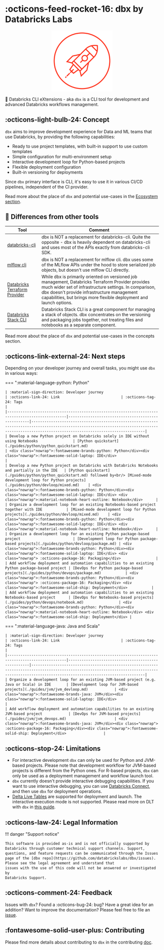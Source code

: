 # :octicons-feed-rocket-16: dbx by Databricks Labs

<p align="center">
    <a href="https://dbx.readthedocs.io/">
        <img src="https://raw.githubusercontent.com/databrickslabs/dbx/master/images/logo.svg" class="align-center" width="200" height="200" alt="logo" />
    </a>
</p>

🧱 Databricks CLI eXtensions - aka `dbx` is a CLI tool for development and advanced Databricks workflows management.

## :octicons-light-bulb-24: Concept

`dbx` aims to improve development experience for Data and ML teams that use Databricks, by providing the following capabilities:

- Ready to use project templates, with built-in support to use custom templates
- Simple configuration for multi-environment setup
- Interactive development loop for Python-based projects
- Flexible deployment configuration
- Built-in versioning for deployments

Since `dbx` primary interface is CLI, it's easy to use it in various CI/CD pipelines, independent of the CI provider.

Read more about the place of `dbx` and potential use-cases in the [Ecosystem section](concepts/ecosystem.md).

## :thinking: Differences from other tools

| Tool                                                                                             | Comment                                                                                                                                                                                                                                                                           |
|--------------------------------------------------------------------------------------------------|-----------------------------------------------------------------------------------------------------------------------------------------------------------------------------------------------------------------------------------------------------------------------------------|
| [databricks-cli](https://github.com/databricks/databricks-cli)                                   | dbx is NOT a replacement for databricks-cli. Quite the opposite - dbx is heavily dependent on databricks-cli and uses most of the APIs exactly from databricks-cli SDK.                                                                                                           |
| [mlflow cli](https://www.mlflow.org/docs/latest/cli.html)                                        | dbx is NOT a replacement for mlflow cli. dbx uses some of the MLflow APIs under the hood to store serialized job objects, but doesn't use mlflow CLI directly.                                                                                                                    |
| [Databricks Terraform Provider](https://github.com/databrickslabs/terraform-provider-databricks) | While dbx is primarily oriented on versioned job management, Databricks Terraform Provider provides much wider set of infrastructure settings. In comparison, dbx doesn't provide infrastructure management capabilities, but brings more flexible deployment and launch options. |
| [Databricks Stack CLI](https://docs.databricks.com/dev-tools/cli/stack-cli.html)                 | Databricks Stack CLI is a great component for managing a stack of objects. dbx concentrates on the versioning and packaging jobs together, not treating files and notebooks as a separate component.                                                                              |

Read more about the place of `dbx` and potential use-cases in the concepts section.

## :octicons-link-external-24: Next steps

Depending on your developer journey and overall tasks, you might use `dbx` in various ways:

=== ":material-language-python: Python"

    | :material-sign-direction: Developer journey                                                     | :octicons-link-24: Link                            | :octicons-tag-24: Tags                                                                                                                                                                         |
    |-------------------------------------------------------------------------------------------------|----------------------------------------------------|------------------------------------------------------------------------------------------------------------------------------------------------------------------------------------------------|
    | Develop a new Python project on Databricks solely in IDE without using Notebooks                | [Python quickstart](./guides/python/python_quickstart.md)                                  | <div class="nowrap">:fontawesome-brands-python: Python</div><div class="nowrap">:fontawesome-solid-laptop: IDE</div>                                                                           |
    | Develop a new Python project on Databricks with Databricks Notebooks and partially in the IDE   | [Python quickstart](./guides/python/python_quickstart.md) followed by<br/> [Mixed-mode development loop for Python projects](./guides/python/devloop/mixed.md)    | <div class="nowrap">:fontawesome-brands-python: Python</div><div class="nowrap">:fontawesome-solid-laptop: IDE</div> <div class="nowrap">:material-notebook-heart-outline: Notebook</div>      |
    | Organize a development loop for an existing Notebooks-based project together with IDE           | [Mixed-mode development loop for Python projects](./guides/python/devloop/mixed.md)    | <div class="nowrap">:fontawesome-brands-python: Python</div><div class="nowrap">:fontawesome-solid-laptop: IDE</div> <div class="nowrap">:material-notebook-heart-outline: Notebook</div>      |
    | Organize a development loop for an existing Python package-based project                        | [Development loop for Python package-based projects](./guides/python/devloop/package.md) | <div class="nowrap">:fontawesome-brands-python: Python</div><div class="nowrap">:fontawesome-solid-laptop: IDE</div> <div class="nowrap"> :octicons-package-16: Packaging</div>                |
    | Add workflow deployment and automation capabilities to an existing Python package-based project | [DevOps for Python package-based projects](./guides/python/devops/package.md)           | <div class="nowrap">:fontawesome-brands-python: Python</div><div class="nowrap"> :octicons-package-16: Packaging</div> <div class="nowrap">:fontawesome-solid-ship: Deployment</div>           |
    | Add workflow deployment and automation capabilities to an existing Notebooks-based project      | [DevOps for Notebooks-based projects](./guides/python/devops/notebook.md)                | <div class="nowrap">:fontawesome-brands-python: Python</div><div class="nowrap">:material-notebook-heart-outline: Notebook</div> <div class="nowrap">:fontawesome-solid-ship: Deployment</div> |

=== ":material-language-java: Java and Scala"

    | :material-sign-direction: Developer journey                                                     | :octicons-link-24: Link                            | :octicons-tag-24: Tags                                                                                                                                                                         |
    |-------------------------------------------------------------------------------------------------|----------------------------------------------------|------------------------------------------------------------------------------------------------------------------------------------------------------------------------------------------------|
    | Organize a development loop for an existing JVM-based project (e.g. Java or Scala) in IDE       | [Development loop for JVM-based projects](./guides/jvm/jvm_devloop.md)            | <div class="nowrap">:fontawesome-brands-java: JVM</div><div class="nowrap">:fontawesome-solid-laptop: IDE</div>                                                                                |
    | Add workflow deployment and automation capabilities to an existing JVM-based project            | [DevOps for JVM-based projects](./guides/jvm/jvm_devops.md)                      | <div class="nowrap">:fontawesome-brands-java: JVM</div><div class="nowrap"> :octicons-package-16: Packaging</div><div class="nowrap">:fontawesome-solid-ship: Deployment</div>                 |


## :octicons-stop-24: Limitations

- For interactive development `dbx` can only be used for Python and JVM-based projects.
  Please note that development workflow for JVM-based projects is different from the Python ones.
  For R-based projects, `dbx` can only be used as a deployment management and workflow launch tool.
- `dbx` currently doesn't provide interactive debugging capabilities.
  If you want to use interactive debugging, you can use [Databricks
  Connect](https://docs.databricks.com/dev-tools/databricks-connect.html), and then use
  `dbx` for deployment operations.
- [Delta Live
  Tables](https://databricks.com/product/delta-live-tables) are supported for deployment and launch. The interactive execution mode is not supported. Please read more on DLT with `dbx` in [this guide](guides/general/delta_live_tables.md).

## :octicons-law-24: Legal Information

!!! danger "Support notice"

    This software is provided as-is and is not officially supported by
    Databricks through customer technical support channels. Support, questions, and feature requests can be communicated through the Issues
    page of the [dbx repo](https://github.com/databrickslabs/dbx/issues). Please see the legal agreement and understand that
    issues with the use of this code will not be answered or investigated by
    Databricks Support.

## :octicons-comment-24: Feedback

Issues with `dbx`? Found a :octicons-bug-24: bug?
Have a great idea for an addition? Want to improve the documentation? Please feel
free to file an [issue](https://github.com/databrickslabs/dbx/issues/new/choose).

## :fontawesome-solid-user-plus: Contributing

Please find more details about contributing to `dbx` in the contributing
[doc](https://github.com/databrickslabs/dbx/blob/master/contrib/CONTRIBUTING.md).
